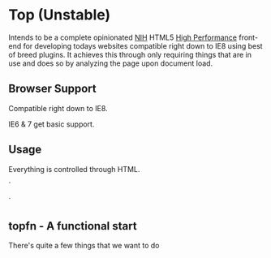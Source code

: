 Top (Unstable)
==============

Intends to be a complete opinionated [NIH](http://en.wikipedia.org/wiki/Not_invented_here) HTML5 [High Performance](http://developers.google.com/speed/pagespeed/insights/?url=top.kamris.com) front-end for developing todays websites compatible right down to IE8 using best of breed plugins. It achieves this through only requiring things that are in use and does so by analyzing the page upon document load.

## Browser Support

Compatible right down to IE8.

IE6 & 7 get basic support.

## Usage

Everything is controlled through HTML.

`

`

## topfn - A functional start

There's quite a few things that we want to do
